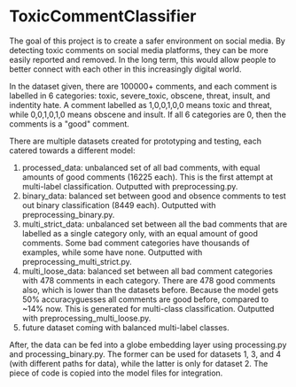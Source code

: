 # ToxicCommentClassifier

The goal of this project is to create a safer environment on social media. By detecting toxic comments on social media platforms, they can be more easily reported and removed. In the long term, this would allow people to better connect with each other in this increasingly digital world.

In the dataset given, there are 100000+ comments, and each comment is labelled in 6 categories: toxic, severe_toxic, obscene, threat, insult, and indentity hate. A comment labelled as 1,0,0,1,0,0 means toxic and threat, while 0,0,1,0,1,0 means obscene and insult. If all 6 categories are 0, then the comments is a "good" comment.

There are multiple datasets created for prototyping and testing, each catered towards a different model:
1. processed_data: unbalanced set of all bad comments, with equal amounts of good comments (16225 each). This is the first attempt at multi-label classification. Outputted with preprocessing.py.
2. binary_data: balanced set between good and obsence comments to test out binary classification (8449 each). Outputted with preprocessing_binary.py.
3. multi_strict_data: unbalanced set between all the bad comments that are labelled as a single category only, with an equal amount of good comments. Some bad comment categories have thousands of examples, while some have none. Outputted with preprocessing_multi_strict.py.
4. multi_loose_data: balanced set between all bad comment categories with 478 comments in each category. There are 478 good comments also, which is lower than the datasets before. Because the model gets 50% accuracyguesses all comments are good before, compared to ~14% now. This is generated for multi-class classification. Outputted with preprocessing_multi_loose.py.
5. future dataset coming with balanced multi-label classes.

After, the data can be fed into a globe embedding layer using processing.py and processing_binary.py. The former can be used for datasets 1, 3, and 4 (with different paths for data), while the latter is only for dataset 2. The piece of code is copied into the model files for integration. 

